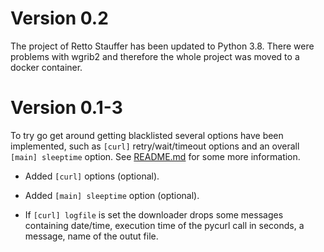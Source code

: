 # Version 0.2

The project of Retto Stauffer has been updated to Python 3.8. There were problems with wgrib2 and therefore the whole project was moved to a docker container.

# Version 0.1-3

To try go get around getting blacklisted several options have been
implemented, such as `[curl]` retry/wait/timeout options and an
overall `[main] sleeptime` option. See [README.md](README.md) for
some more information.

* Added `[curl]` options (optional).
* Added `[main] sleeptime` option (optional).

* If `[curl] logfile` is set the downloader drops some messages containing
   date/time, execution time of the pycurl call in seconds, a message,
   name of the outut file.
